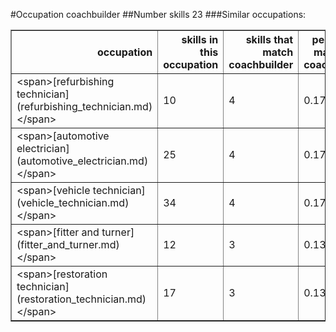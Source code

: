 #Occupation coachbuilder
##Number skills 23
###Similar occupations:
<table border="1" class="dataframe">
  <thead>
    <tr style="text-align: right;">
      <th>occupation</th>
      <th>skills in this occupation</th>
      <th>skills that match coachbuilder</th>
      <th>percentage match with coachbuilder</th>
      <th>skills not in coachbuilder</th>
    </tr>
  </thead>
  <tbody>
    <tr>
      <td>&lt;span&gt;[refurbishing technician](refurbishing_technician.md)&lt;/span&gt;</td>
      <td>10</td>
      <td>4</td>
      <td>0.173913</td>
      <td>6</td>
    </tr>
    <tr>
      <td>&lt;span&gt;[automotive electrician](automotive_electrician.md)&lt;/span&gt;</td>
      <td>25</td>
      <td>4</td>
      <td>0.173913</td>
      <td>21</td>
    </tr>
    <tr>
      <td>&lt;span&gt;[vehicle technician](vehicle_technician.md)&lt;/span&gt;</td>
      <td>34</td>
      <td>4</td>
      <td>0.173913</td>
      <td>30</td>
    </tr>
    <tr>
      <td>&lt;span&gt;[fitter and turner](fitter_and_turner.md)&lt;/span&gt;</td>
      <td>12</td>
      <td>3</td>
      <td>0.130435</td>
      <td>9</td>
    </tr>
    <tr>
      <td>&lt;span&gt;[restoration technician](restoration_technician.md)&lt;/span&gt;</td>
      <td>17</td>
      <td>3</td>
      <td>0.130435</td>
      <td>14</td>
    </tr>
  </tbody>
</table>
